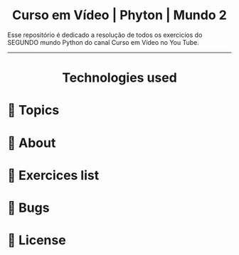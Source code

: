 <h1 align="center"> Curso em Vídeo | Phyton | Mundo 2 </h1>
<p> Esse repositório é dedicado a resolução de todos os exercicíos do SEGUNDO mundo Python do canal Curso em Vídeo no You Tube. </p>

---

<h1 align="center">Technologies used</h1>
<p align="center">
  <a href="https://www.java.com/en/">
  </a>
</p>
  
# :pushpin: Topics
# :rocket: About
# :memo: Exercices list
# :bug: Bugs
# :closed_book: License
